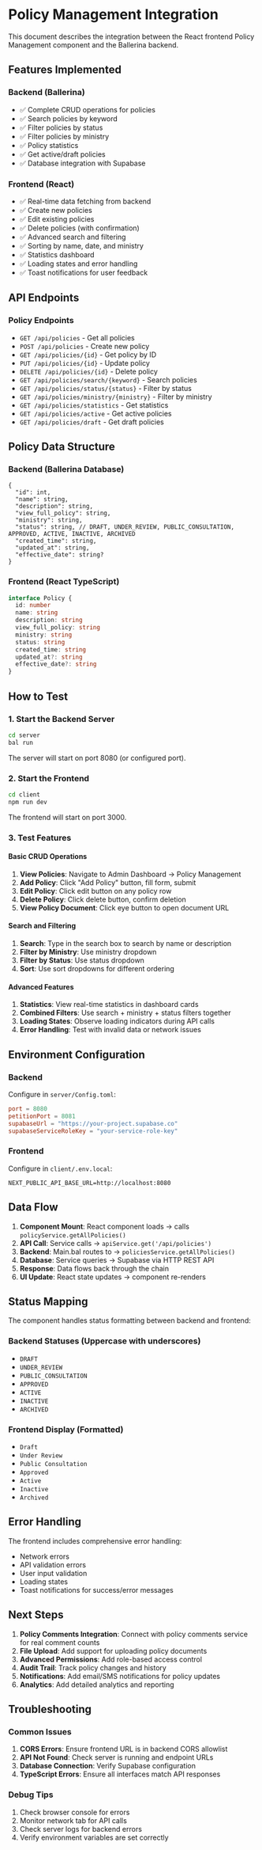 # Policy Management Integration

This document describes the integration between the React frontend Policy Management component and the Ballerina backend.

## Features Implemented

### Backend (Ballerina)
- ✅ Complete CRUD operations for policies
- ✅ Search policies by keyword
- ✅ Filter policies by status
- ✅ Filter policies by ministry
- ✅ Policy statistics
- ✅ Get active/draft policies
- ✅ Database integration with Supabase

### Frontend (React)
- ✅ Real-time data fetching from backend
- ✅ Create new policies
- ✅ Edit existing policies
- ✅ Delete policies (with confirmation)
- ✅ Advanced search and filtering
- ✅ Sorting by name, date, and ministry
- ✅ Statistics dashboard
- ✅ Loading states and error handling
- ✅ Toast notifications for user feedback

## API Endpoints

### Policy Endpoints
- `GET /api/policies` - Get all policies
- `POST /api/policies` - Create new policy
- `GET /api/policies/{id}` - Get policy by ID
- `PUT /api/policies/{id}` - Update policy
- `DELETE /api/policies/{id}` - Delete policy
- `GET /api/policies/search/{keyword}` - Search policies
- `GET /api/policies/status/{status}` - Filter by status
- `GET /api/policies/ministry/{ministry}` - Filter by ministry
- `GET /api/policies/statistics` - Get statistics
- `GET /api/policies/active` - Get active policies
- `GET /api/policies/draft` - Get draft policies

## Policy Data Structure

### Backend (Ballerina Database)
```ballerina
{
  "id": int,
  "name": string,
  "description": string,
  "view_full_policy": string,
  "ministry": string,
  "status": string, // DRAFT, UNDER_REVIEW, PUBLIC_CONSULTATION, APPROVED, ACTIVE, INACTIVE, ARCHIVED
  "created_time": string,
  "updated_at": string,
  "effective_date": string?
}
```

### Frontend (React TypeScript)
```typescript
interface Policy {
  id: number
  name: string
  description: string
  view_full_policy: string
  ministry: string
  status: string
  created_time: string
  updated_at?: string
  effective_date?: string
}
```

## How to Test

### 1. Start the Backend Server
```bash
cd server
bal run
```
The server will start on port 8080 (or configured port).

### 2. Start the Frontend
```bash
cd client
npm run dev
```
The frontend will start on port 3000.

### 3. Test Features

#### Basic CRUD Operations
1. **View Policies**: Navigate to Admin Dashboard → Policy Management
2. **Add Policy**: Click "Add Policy" button, fill form, submit
3. **Edit Policy**: Click edit button on any policy row
4. **Delete Policy**: Click delete button, confirm deletion
5. **View Policy Document**: Click eye button to open document URL

#### Search and Filtering
1. **Search**: Type in the search box to search by name or description
2. **Filter by Ministry**: Use ministry dropdown
3. **Filter by Status**: Use status dropdown
4. **Sort**: Use sort dropdowns for different ordering

#### Advanced Features
1. **Statistics**: View real-time statistics in dashboard cards
2. **Combined Filters**: Use search + ministry + status filters together
3. **Loading States**: Observe loading indicators during API calls
4. **Error Handling**: Test with invalid data or network issues

## Environment Configuration

### Backend
Configure in `server/Config.toml`:
```toml
port = 8080
petitionPort = 8081
supabaseUrl = "https://your-project.supabase.co"
supabaseServiceRoleKey = "your-service-role-key"
```

### Frontend
Configure in `client/.env.local`:
```env
NEXT_PUBLIC_API_BASE_URL=http://localhost:8080
```

## Data Flow

1. **Component Mount**: React component loads → calls `policyService.getAllPolicies()`
2. **API Call**: Service calls → `apiService.get('/api/policies')`
3. **Backend**: Main.bal routes to → `policiesService.getAllPolicies()`
4. **Database**: Service queries → Supabase via HTTP REST API
5. **Response**: Data flows back through the chain
6. **UI Update**: React state updates → component re-renders

## Status Mapping

The component handles status formatting between backend and frontend:

### Backend Statuses (Uppercase with underscores)
- `DRAFT`
- `UNDER_REVIEW`
- `PUBLIC_CONSULTATION`
- `APPROVED`
- `ACTIVE`
- `INACTIVE`
- `ARCHIVED`

### Frontend Display (Formatted)
- `Draft`
- `Under Review`
- `Public Consultation`
- `Approved`
- `Active`
- `Inactive`
- `Archived`

## Error Handling

The frontend includes comprehensive error handling:
- Network errors
- API validation errors
- User input validation
- Loading states
- Toast notifications for success/error messages

## Next Steps

1. **Policy Comments Integration**: Connect with policy comments service for real comment counts
2. **File Upload**: Add support for uploading policy documents
3. **Advanced Permissions**: Add role-based access control
4. **Audit Trail**: Track policy changes and history
5. **Notifications**: Add email/SMS notifications for policy updates
6. **Analytics**: Add detailed analytics and reporting

## Troubleshooting

### Common Issues

1. **CORS Errors**: Ensure frontend URL is in backend CORS allowlist
2. **API Not Found**: Check server is running and endpoint URLs
3. **Database Connection**: Verify Supabase configuration
4. **TypeScript Errors**: Ensure all interfaces match API responses

### Debug Tips

1. Check browser console for errors
2. Monitor network tab for API calls
3. Check server logs for backend errors
4. Verify environment variables are set correctly
